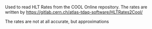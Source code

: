 Used to read HLT Rates from the COOL Online repository.
The rates are written by https://gitlab.cern.ch/atlas-tdaq-software/HLTRates2Cool/

The rates are not at all accurate, but approximations
